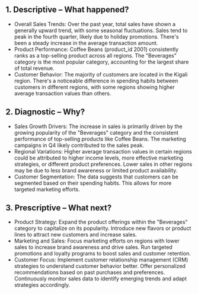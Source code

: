 ## 1. Descriptive – What happened?

*   Overall Sales Trends: Over the past year, total sales have shown a generally upward trend, with some seasonal fluctuations. Sales tend to peak in the fourth quarter, likely due to holiday promotions. There's been a steady increase in the average transaction amount.
*   Product Performance: Coffee Beans (product\_id 2001) consistently ranks as a top-selling product across all regions. The "Beverages" category is the most popular category, accounting for the largest share of total revenue.
*   Customer Behavior: The majority of customers are located in the Kigali region. There's a noticeable difference in spending habits between customers in different regions, with some regions showing higher average transaction values than others.

## 2. Diagnostic – Why?

*   Sales Growth Drivers: The increase in sales is primarily driven by the growing popularity of the "Beverages" category and the consistent performance of top-selling products like Coffee Beans. The marketing campaigns in Q4 likely contributed to the sales peak.
*   Regional Variations: Higher average transaction values in certain regions could be attributed to higher income levels, more effective marketing strategies, or different product preferences. Lower sales in other regions may be due to less brand awareness or limited product availability.
*   Customer Segmentation: The data suggests that customers can be segmented based on their spending habits. This allows for more targeted marketing efforts.

## 3. Prescriptive – What next?

*   Product Strategy: Expand the product offerings within the "Beverages" category to capitalize on its popularity. Introduce new flavors or product lines to attract new customers and increase sales.
*   Marketing and Sales: Focus marketing efforts on regions with lower sales to increase brand awareness and drive sales. Run targeted promotions and loyalty programs to boost sales and customer retention.
*   Customer Focus: Implement customer relationship management (CRM) strategies to understand customer behavior better. Offer personalized recommendations based on past purchases and preferences. Continuously monitor sales data to identify emerging trends and adapt strategies accordingly.